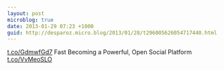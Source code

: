 ```yaml
---
layout: post
microblog: true
date: 2013-01-29 07:23 +1000
guid: http://desparoz.micro.blog/2013/01/28/t296005626054717440.html
---
```

[t.co/GdmwfGd7](http://t.co/GdmwfGd7) Fast Becoming a Powerful, Open Social Platform [t.co/VvMeoSLO](http://t.co/VvMeoSLO)

